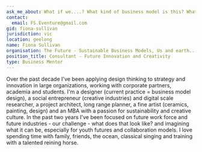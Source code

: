 ```yaml
---
ask_me_about: What if we....? What kind of business model is this? Whats the next step...?
contact:
  email: FS.Eventure@gmail.com
gid: fiona-sullivan
jurisdiction: vic
location: geelong
name: Fiona Sullivan
organisation: The Future - Sustainable Business Models, Us and earth....
position_title: Consultant - Future Innovation and Creativity
type: Business Mentor
---
```


Over the past decade I've been applying design thinking to strategy and innovation in large organizations, working with corporate partners, academia and students. I'm a designer (current practice = business model design), a social entrepreneur (creative industries) and digital scale researcher, a project architect, long range planner, a fine artist (ceramics, painting, design) and an MBA with a passion for sustainability and creative culture. In the past two years I've been focused on future work force and future industries - our challenge - what does that look like? and imagining what it can be, especially for youth futures and collaboration models. I love spending time with family, friends, the ocean, classical singing and training with a talented reining horse.